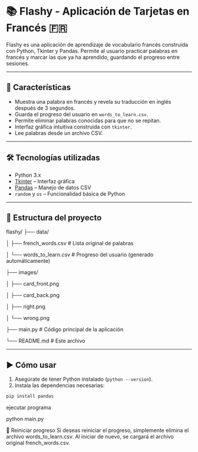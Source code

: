 # 📚 Flashy - Aplicación de Tarjetas en Francés 🇫🇷

Flashy es una aplicación de aprendizaje de vocabulario francés construida con Python, Tkinter y Pandas. Permite al usuario practicar palabras en francés y marcar las que ya ha aprendido, guardando el progreso entre sesiones.


---

## 🚀 Características

- Muestra una palabra en francés y revela su traducción en inglés después de 3 segundos.
- Guarda el progreso del usuario en `words_to_learn.csv`.
- Permite eliminar palabras conocidas para que no se repitan.
- Interfaz gráfica intuitiva construida con `tkinter`.
- Lee palabras desde un archivo CSV.

---

## 🛠️ Tecnologías utilizadas

- Python 3.x
- [Tkinter](https://docs.python.org/3/library/tkinter.html) – Interfaz gráfica
- [Pandas](https://pandas.pydata.org/) – Manejo de datos CSV
- `random` y `os` – Funcionalidad básica de Python

---

## 📂 Estructura del proyecto

flashy/
├── data/

│ ├── french_words.csv # Lista original de palabras

│ └── words_to_learn.csv # Progreso del usuario (generado automáticamente)

├── images/

│ ├── card_front.png

│ ├── card_back.png

│ ├── right.png

│ └── wrong.png

├── main.py # Código principal de la aplicación

└── README.md # Este archivo


---

## ▶️ Cómo usar

1. Asegúrate de tener Python instalado (`python --version`).
2. Instala las dependencias necesarias:

```bash
pip install pandas
```
ejecutar programa

python main.py

🔁 Reiniciar progreso
Si deseas reiniciar el progreso, simplemente elimina el archivo words_to_learn.csv. Al iniciar de nuevo, se cargará el archivo original french_words.csv.


